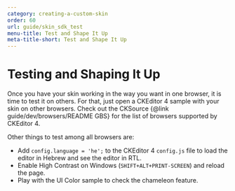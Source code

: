 ```yaml
---
category: creating-a-custom-skin
order: 60
url: guide/skin_sdk_test
menu-title: Test and Shape It Up
meta-title-short: Test and Shape It Up
---
```

<!--
Copyright (c) 2003-2022, CKSource Holding sp. z o.o. All rights reserved.
For licensing, see LICENSE.md.
-->

# Testing and Shaping It Up

Once you have your skin working in the way you want in one browser, it is time to test it on others. For that, just open a CKEditor 4 sample with your skin on other browsers. Check out the CKSource {@link guide/dev/browsers/README GBS} for the list of browsers supported by CKEditor 4.

Other things to test among all browsers are:

* Add `config.language = 'he';` to the CKEditor 4 `config.js` file to load the editor in Hebrew and see the editor in RTL.
* Enable High Contrast on Windows (`SHIFT+ALT+PRINT-SCREEN`) and reload the page.
* Play with the UI Color sample to check the chameleon feature.
